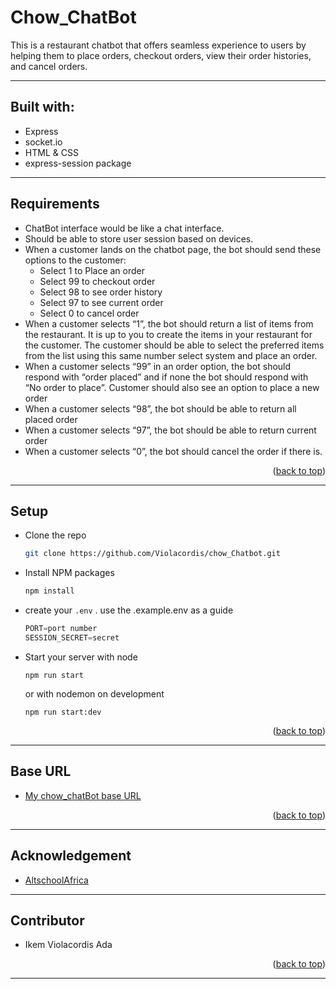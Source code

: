 # Chow_ChatBot

This is a restaurant chatbot that offers seamless experience to users by helping them to place orders, checkout orders, view their order histories, and cancel orders.

---

## Built with:

- Express
- socket.io
- HTML & CSS
- express-session package

---

## Requirements

- ChatBot interface would be like a chat interface.
- Should be able to store user session based on devices.
- When a customer lands on the chatbot page, the bot should send these options to the customer:
  - Select 1 to Place an order
  - Select 99 to checkout order
  - Select 98 to see order history
  - Select 97 to see current order
  - Select 0 to cancel order
- When a customer selects “1”, the bot should return a list of items from the restaurant. It is up to you to create the items in your restaurant for the customer. The customer should be able to select the preferred items from the list using this same number select system and place an order.
- When a customer selects “99” in an order option, the bot should respond with “order placed” and if none the bot should respond with “No order to place”. Customer should also see an option to place a new order
- When a customer selects “98”, the bot should be able to return all placed order
- When a customer selects “97”, the bot should be able to return current order
- When a customer selects “0”, the bot should cancel the order if there is.

<p align="right">(<a href="#readme-top">back to top</a>)</p>

---

## Setup

- Clone the repo
  ```sh
  git clone https://github.com/Violacordis/chow_Chatbot.git
  ```
- Install NPM packages
  ```sh
  npm install
  ```
- create your `.env` . use the .example.env as a guide
  ```js
  PORT=port number
  SESSION_SECRET=secret
  ```
- Start your server with node

  ```
  npm run start
  ```

  or with nodemon on development

  ```
  npm run start:dev
  ```

<p align="right">(<a href="#readme-top">back to top</a>)</p>

---

## Base URL

- [My chow_chatBot base URL](https://snackhub-chatbot.onrender.com)

<p align="right">(<a href="#readme-top">back to top</a>)</p>

---

## Acknowledgement

- [AltschoolAfrica](https://www.altschoolafrica.com/)

---

## Contributor

- Ikem Violacordis Ada

<p align="right">(<a href="#readme-top">back to top</a>)</p>

---
